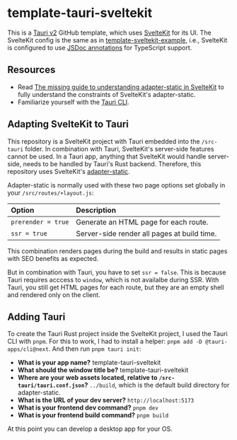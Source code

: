 # template-tauri-sveltekit

This is a [Tauri v2](https://v2.tauri.app/) GitHub template, which uses [SvelteKit](https://kit.svelte.dev/) for its UI. The SvelteKit config is the same as in [template-sveltekit-example](https://github.com/maiertech/template-sveltekit-example), i.e., SvelteKit is configured to use [JSDoc annotations](https://www.typescriptlang.org/docs/handbook/jsdoc-supported-types.html) for TypeScript support.

## Resources

- Read [The missing guide to understanding adapter-static in SvelteKit](https://khromov.se/the-missing-guide-to-understanding-adapter-static-in-sveltekit/) to fully understand the constraints of SvelteKit's adapter-static.
- Familiarize yourself with the [Tauri CLI](https://v2.tauri.app/references/cli/).

## Adapting SvelteKit to Tauri

This repository is a SvelteKit project with Tauri embedded into the `/src-tauri` folder. In combination with Tauri, SvelteKit's server-side features cannot be used. In a Tauri app, anything that SvelteKit would handle server-side, needs to be handled by Tauri's Rust backend. Therefore, this repository uses SvelteKit's [adapter-static](https://kit.svelte.dev/docs/adapter-static).

Adapter-static is normally used with these two page options set globally in your `/src/routes/+layout.js`:

| Option             | Description                                 |
| :----------------- | :------------------------------------------ |
| `prerender = true` | Generate an HTML page for each route.       |
| `ssr = true`       | Server-side render all pages at build time. |

This combination renders pages during the build and results in static pages with SEO benefits as expected.

But in combination with Tauri, you have to set `ssr = false`. This is because Tauri requires acccess to `window`, which is not availalbe during SSR. With Tauri, you still get HTML pages for each route, but they are an empty shell and rendered only on the client.

## Adding Tauri

To create the Tauri Rust project inside the SvelteKit project, I used the Tauri CLI with `pnpm`. For this to work, I had to install a helper: `pnpm add -D @tauri-apps/cli@next`. And then run `pnpm tauri init`:

- **What is your app name?** template-tauri-sveltekit
- **What should the window title be?** template-tauri-sveltekit
- **Where are your web assets located, relative to `/src-tauri/tauri.conf.json`?** `../build`, which is the default build directory for adapter-static.
- **What is the URL of your dev server?** `http://localhost:5173`
- **What is your frontend dev command?** `pnpm dev`
- **What is your frontend build command?** `pnpm build`

At this point you can develop a desktop app for your OS.
